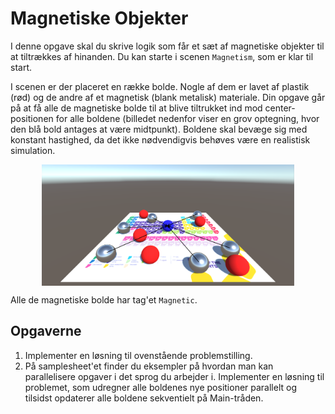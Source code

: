 # Magnetiske Objekter
I denne opgave skal du skrive logik som får et sæt af magnetiske objekter til at tiltrækkes af hinanden. Du kan starte i scenen `Magnetism`, som er klar til start.

I scenen er der placeret en række bolde. Nogle af dem er lavet af plastik (rød) og de andre af et magnetisk (blank metalisk) materiale. Din opgave går på at få alle de magnetiske bolde til at blive tiltrukket ind mod center-positionen for alle boldene (billedet nedenfor viser en grov optegning, hvor den blå bold antages at være midtpunkt). Boldene skal bevæge sig med konstant hastighed, da det ikke nødvendigvis behøves være en realistisk simulation.

<img src="images/magnetism.png" style="width: 80%; display: block; margin: auto;" />

Alle de magnetiske bolde har tag'et `Magnetic`.

## Opgaverne

1) Implementer en løsning til ovenstående problemstilling.
2) På samplesheet'et finder du eksempler på hvordan man kan parallelisere opgaver i det sprog du arbejder i. Implementer en løsning til problemet, som udregner alle boldenes nye positioner parallelt og tilsidst opdaterer alle boldene sekventielt på Main-tråden.